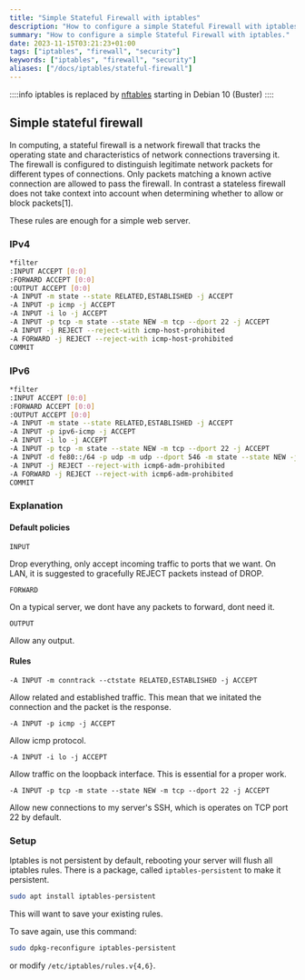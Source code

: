 ```yaml
---
title: "Simple Stateful Firewall with iptables"
description: "How to configure a simple Stateful Firewall with iptables."
summary: "How to configure a simple Stateful Firewall with iptables."
date: 2023-11-15T03:21:23+01:00
tags: ["iptables", "firewall", "security"]
keywords: ["iptables", "firewall", "security"]
aliases: ["/docs/iptables/stateful-firewall"]
---
```


::::info
iptables is replaced by [nftables](/tags/nftables) starting in Debian 10 (Buster)
::::

## Simple stateful firewall

In computing, a stateful firewall is a network firewall that tracks the operating state and characteristics of network connections traversing it. The firewall is configured to distinguish legitimate network packets for different types of connections. Only packets matching a known active connection are allowed to pass the firewall. In contrast a stateless firewall does not take context into account when determining whether to allow or block packets[1].

These rules are enough for a simple web server.

### IPv4

```bash
*filter
:INPUT ACCEPT [0:0]
:FORWARD ACCEPT [0:0]
:OUTPUT ACCEPT [0:0]
-A INPUT -m state --state RELATED,ESTABLISHED -j ACCEPT
-A INPUT -p icmp -j ACCEPT
-A INPUT -i lo -j ACCEPT
-A INPUT -p tcp -m state --state NEW -m tcp --dport 22 -j ACCEPT
-A INPUT -j REJECT --reject-with icmp-host-prohibited
-A FORWARD -j REJECT --reject-with icmp-host-prohibited
COMMIT
```

### IPv6

```bash
*filter
:INPUT ACCEPT [0:0]
:FORWARD ACCEPT [0:0]
:OUTPUT ACCEPT [0:0]
-A INPUT -m state --state RELATED,ESTABLISHED -j ACCEPT
-A INPUT -p ipv6-icmp -j ACCEPT
-A INPUT -i lo -j ACCEPT
-A INPUT -p tcp -m state --state NEW -m tcp --dport 22 -j ACCEPT
-A INPUT -d fe80::/64 -p udp -m udp --dport 546 -m state --state NEW -j ACCEPT
-A INPUT -j REJECT --reject-with icmp6-adm-prohibited
-A FORWARD -j REJECT --reject-with icmp6-adm-prohibited
COMMIT
```

### Explanation

#### Default policies

`INPUT`

Drop everything, only accept incoming traffic to ports that we want. On LAN, it is suggested to gracefully REJECT packets instead of DROP.

`FORWARD`

On a typical server, we dont have any packets to forward, dont need it.

`OUTPUT`

Allow any output.

#### Rules

`-A INPUT -m conntrack --ctstate RELATED,ESTABLISHED -j ACCEPT`

Allow related and established traffic. This mean that we initated the connection and the packet is the response.

`-A INPUT -p icmp -j ACCEPT`

Allow icmp protocol.

`-A INPUT -i lo -j ACCEPT`

Allow traffic on the loopback interface. This is essential for a proper work.

`-A INPUT -p tcp -m state --state NEW -m tcp --dport 22 -j ACCEPT`

Allow new connections to my server's SSH, which is operates on TCP port 22 by default.

### Setup

Iptables is not persistent by default, rebooting your server will flush all iptables rules.
There is a package, called `iptables-persistent` to make it persistent.

```bash
sudo apt install iptables-persistent
```

This will want to save your existing rules.

To save again, use this command:

```bash
sudo dpkg-reconfigure iptables-persistent
```

or modify `/etc/iptables/rules.v{4,6}`.
